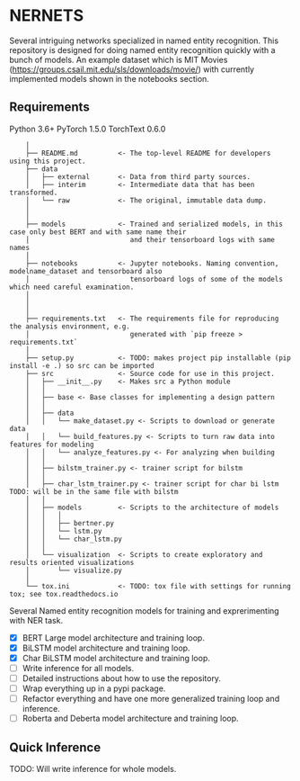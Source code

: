 # NERNETS

Several intriguing networks specialized in named entity recognition. This repository is designed for doing named
entity recognition quickly with a bunch of models. An example dataset which is MIT Movies
(https://groups.csail.mit.edu/sls/downloads/movie/) with currently implemented models shown in the notebooks
section.

## Requirements

Python 3.6+
PyTorch 1.5.0
TorchText 0.6.0

``` ├── LICENSE
    │
    ├── README.md          <- The top-level README for developers using this project.
    ├── data
    │   ├── external       <- Data from third party sources.
    │   ├── interim        <- Intermediate data that has been transformed.
    │   └── raw            <- The original, immutable data dump.
    │
    │
    ├── models             <- Trained and serialized models, in this case only best BERT and with same name their
    │                         and their tensorboard logs with same names
    │
    ├── notebooks          <- Jupyter notebooks. Naming convention, modelname_dataset and tensorboard also
    │                         tensorboard logs of some of the models which need careful examination.
    │
    │
    │
    ├── requirements.txt   <- The requirements file for reproducing the analysis environment, e.g.
    │                         generated with `pip freeze > requirements.txt`
    │
    ├── setup.py           <- TODO: makes project pip installable (pip install -e .) so src can be imported
    ├── src                <- Source code for use in this project.
    │   ├── __init__.py    <- Makes src a Python module
    │   │
    │   ├── base <- Base classes for implementing a design pattern
    │   │
    │   ├── data
    │   │   └── make_dataset.py <- Scripts to download or generate data
    │   │   └── build_features.py <- Scripts to turn raw data into features for modeling
    │   │   └── analyze_features.py <- For analyzing when building
    │   │
    │   ├── bilstm_trainer.py <- trainer script for bilstm
    │   │
    │   ├── char_lstm_trainer.py <- trainer script for char bi lstm TODO: will be in the same file with bilstm
    │   │
    │   ├── models         <- Scripts to the architecture of models
    │   │   │
    │   │   ├── bertner.py
    │   │   └── lstm.py
    │   │   └── char_lstm.py
    │   │
    │   └── visualization  <- Scripts to create exploratory and results oriented visualizations
    │       └── visualize.py
    │
    └── tox.ini            <- TODO: tox file with settings for running tox; see tox.readthedocs.io
```

Several Named entity recognition models for training and exprerimenting with NER task.
- [x] BERT Large model architecture and training loop.
- [x] BiLSTM model architecture and training loop.
- [x] Char BiLSTM model architecture and training loop.
- [ ] Write inference for all models.
- [ ] Detailed instructions about how to use the repository.
- [ ] Wrap everything up in a pypi package.
- [ ] Refactor everything and have one more generalized training loop and inference.
- [ ] Roberta and Deberta model architecture and training loop.

## Quick Inference

TODO: Will write inference for whole models.

